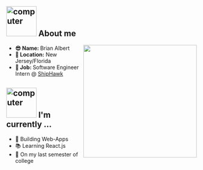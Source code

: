 <!--
**brianalbert7/brianalbert7** is a ✨ _special_ ✨ repository because its `README.md` (this file) appears on your GitHub profile.

Here are some ideas to get you started:

- 🔭 I’m currently working on ...
- 🌱 I’m currently learning ...
- 👯 I’m looking to collaborate on ...
- 🤔 I’m looking for help with ...
- 💬 Ask me about ...
- 📫 How to reach me: ...
- 😄 Pronouns: ...
- ⚡ Fun fact: ...
-->

<h2><img src="https://media.giphy.com/media/26AHtCQBd7xFdh48o/giphy.gif" alt="computer" width="80"> About me </h2>

<div >
  <img src="" align="right" width="300">

<ul>
  <li><b>😎 Name: </b> Brian Albert</li>
  <li><b>📍 Location:</b> New Jersey/Florida</li>
  <li><b>💼 Job: </b>Software Engineer Intern @ <a href="https://shiphawk.com/">ShipHawk</a></li>
</ul>

</div>

<h2><img src="https://media.giphy.com/media/KpACNEh8jXK2Q/giphy.gif" alt="computer" width="80"> I'm currently ...</h2>

- 🔨 Building Web-Apps
- 📚 Learning React.js
- 🍎 On my last semester of college
